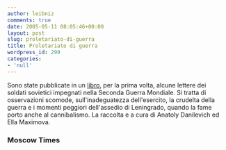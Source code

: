 ```yaml
---
author: leibniz
comments: true
date: 2005-05-11 08:05:46+00:00
layout: post
slug: proletariato-di-guerra
title: Proletariato di guerra
wordpress_id: 299
categories:
- 'null'
---
```


Sono state pubblicate in un [libro](http://context.themoscowtimes.com/stories/2005/05/06/101.html),
per la prima volta, alcune lettere dei soldati sovietici impegnati
nella Seconda Guerra Mondiale. Si tratta di osservazioni scomode,
sull'inadeguatezza dell'esercito, la crudelta della guerra e i momenti
peggiori dell'assedio di Leningrado, quando la fame porto anche al
cannibalismo. La raccolta e a cura di Anatoly Danilevich ed Ella Maximova.  



### Moscow Times

